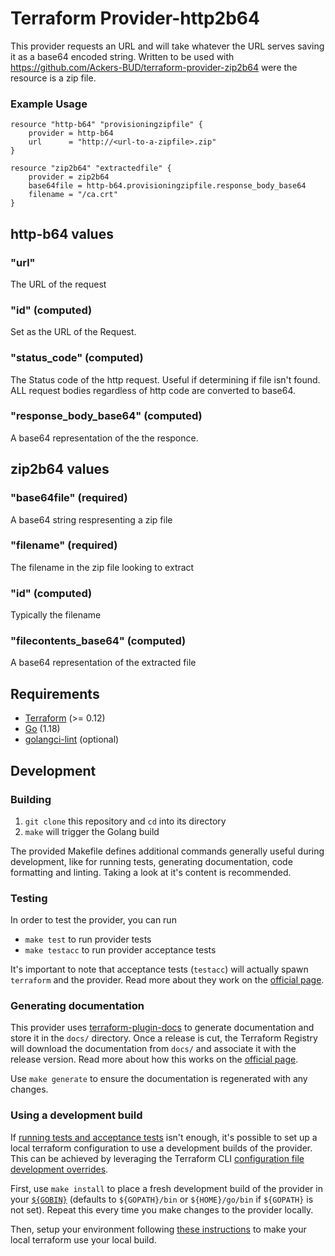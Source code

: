 # Terraform Provider-http2b64

This provider requests an URL and will take whatever the URL serves saving it as a base64 encoded string.  Written to be used 
with https://github.com/Ackers-BUD/terraform-provider-zip2b64 were the resource is a zip file. 

### Example Usage 

```
resource "http-b64" "provisioningzipfile" {
    provider = http-b64
    url      = "http://<url-to-a-zipfile>.zip"
}

resource "zip2b64" "extractedfile" {
    provider = zip2b64
    base64file = http-b64.provisioningzipfile.response_body_base64
    filename = "/ca.crt"
}
```

## http-b64 values
### "url"
The URL of the request

### "id" (computed)
Set as the URL of the Request. 

### "status_code" (computed)
The Status code of the http request.  Useful if determining if file isn't found.  ALL request bodies regardless of http code are converted to base64. 

### "response_body_base64" (computed)
A base64 representation of the the responce. 

## zip2b64 values

### "base64file" (required)
A base64 string respresenting a zip file

### "filename" (required)
The filename in the zip file looking to extract

### "id" (computed)
Typically the filename

### "filecontents_base64" (computed)
A base64 representation of the extracted file


## Requirements

* [Terraform](https://www.terraform.io/downloads) (>= 0.12)
* [Go](https://go.dev/doc/install) (1.18)
* [golangci-lint](https://golangci-lint.run/usage/install/#local-installation) (optional)

## Development

### Building

1. `git clone` this repository and `cd` into its directory
2. `make` will trigger the Golang build

The provided Makefile defines additional commands generally useful during development,
like for running tests, generating documentation, code formatting and linting.
Taking a look at it's content is recommended.

### Testing

In order to test the provider, you can run

* `make test` to run provider tests
* `make testacc` to run provider acceptance tests

It's important to note that acceptance tests (`testacc`) will actually spawn
`terraform` and the provider. Read more about they work on the
[official page](https://www.terraform.io/plugin/sdkv2/testing/acceptance-tests).

### Generating documentation

This provider uses [terraform-plugin-docs](https://github.com/hashicorp/terraform-plugin-docs/)
to generate documentation and store it in the `docs/` directory.
Once a release is cut, the Terraform Registry will download the documentation from `docs/`
and associate it with the release version. Read more about how this works on the
[official page](https://www.terraform.io/registry/providers/docs).

Use `make generate` to ensure the documentation is regenerated with any changes.

### Using a development build

If [running tests and acceptance tests](#testing) isn't enough, it's possible to set up a local terraform configuration
to use a development builds of the provider. This can be achieved by leveraging the Terraform CLI
[configuration file development overrides](https://www.terraform.io/cli/config/config-file#development-overrides-for-provider-developers).

First, use `make install` to place a fresh development build of the provider in your
[`${GOBIN}`](https://pkg.go.dev/cmd/go#hdr-Compile_and_install_packages_and_dependencies)
(defaults to `${GOPATH}/bin` or `${HOME}/go/bin` if `${GOPATH}` is not set). Repeat
this every time you make changes to the provider locally.

Then, setup your environment following [these instructions](https://www.terraform.io/plugin/debugging#terraform-cli-development-overrides)
to make your local terraform use your local build.

